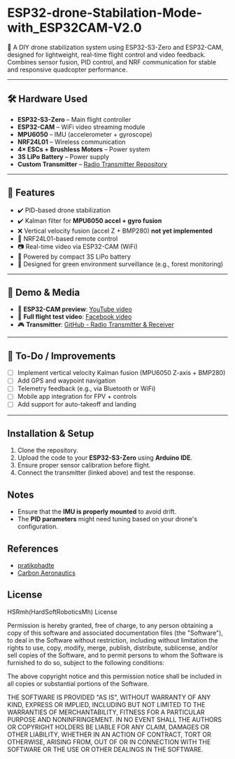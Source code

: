 # ESP32-drone-Stabilation-Mode-with_ESP32CAM-V2.0

🚁 A DIY drone stabilization system using ESP32-S3-Zero and ESP32-CAM, designed for lightweight, real-time flight control and video feedback. Combines sensor fusion, PID control, and NRF communication for stable and responsive quadcopter performance.

---

## 🛠️ Hardware Used

- **ESP32-S3-Zero** – Main flight controller  
- **ESP32-CAM** – WiFi video streaming module  
- **MPU6050** – IMU (accelerometer + gyroscope)   
- **NRF24L01** – Wireless communication  
- **4× ESCs + Brushless Motors** – Power system  
- **3S LiPo Battery** – Power supply  
- **Custom Transmitter** – [Radio Transmitter Repository](https://github.com/ghaithmhamd/Radio-transmitter-and-reciever)

---

## 🎯 Features

- ✔️ PID-based drone stabilization  
- ✔️ Kalman filter for **MPU6050 accel + gyro fusion**  
- ❌ Vertical velocity fusion (accel Z + BMP280) **not yet implemented**  
- 📡 NRF24L01-based remote control  
- 📷 Real-time video via ESP32-CAM (WiFi)  
- 🔋 Powered by compact 3S LiPo battery  
- 🌲 Designed for green environment surveillance (e.g., forest monitoring)

---

## 📸 Demo & Media

- 🔗 **ESP32-CAM preview**: [YouTube video](https://youtu.be/JYchUapoqzc?si=Sv1O5FwJmP0YOA6_)  
- 🎥 **Full flight test video**: [Facebook video](https://www.facebook.com/share/p/1HFidd3Syk/)  
- 🎮 **Transmitter**: [GitHub - Radio Transmitter & Receiver](https://github.com/ghaithmhamd/Radio-transmitter-and-reciever)

---

## 🧠 To-Do / Improvements

- [ ] Implement vertical velocity Kalman fusion (MPU6050 Z-axis + BMP280)  
- [ ] Add GPS and waypoint navigation  
- [ ] Telemetry feedback (e.g., via Bluetooth or WiFi)  
- [ ] Mobile app integration for FPV + controls  
- [ ] Add support for auto-takeoff and landing

---

## Installation & Setup
1. Clone the repository.
2. Upload the code to your **ESP32-S3-Zero** using **Arduino IDE**.
3. Ensure proper sensor calibration before flight.
4. Connect the transmitter (linked above) and test the response.

## Notes
- Ensure that the **IMU is properly mounted** to avoid drift.
- The **PID parameters** might need tuning based on your drone's configuration.

## References
- [pratikphadte](https://www.youtube.com/@pratikphadte) 
- [Carbon Aeronautics](https://youtube.com/@carbonaeronautics?si=-DZ1Sz5sgNruoJgR)

## License

HSRmh(HardSoftRoboticsMh) License


Permission is hereby granted, free of charge, to any person obtaining a copy
of this software and associated documentation files (the "Software"), to deal
in the Software without restriction, including without limitation the rights
to use, copy, modify, merge, publish, distribute, sublicense, and/or sell
copies of the Software, and to permit persons to whom the Software is
furnished to do so, subject to the following conditions:

The above copyright notice and this permission notice shall be included in all
copies or substantial portions of the Software.

THE SOFTWARE IS PROVIDED "AS IS", WITHOUT WARRANTY OF ANY KIND, EXPRESS OR
IMPLIED, INCLUDING BUT NOT LIMITED TO THE WARRANTIES OF MERCHANTABILITY,
FITNESS FOR A PARTICULAR PURPOSE AND NONINFRINGEMENT. IN NO EVENT SHALL THE
AUTHORS OR COPYRIGHT HOLDERS BE LIABLE FOR ANY CLAIM, DAMAGES OR OTHER
LIABILITY, WHETHER IN AN ACTION OF CONTRACT, TORT OR OTHERWISE, ARISING FROM,
OUT OF OR IN CONNECTION WITH THE SOFTWARE OR THE USE OR OTHER DEALINGS IN THE
SOFTWARE.
